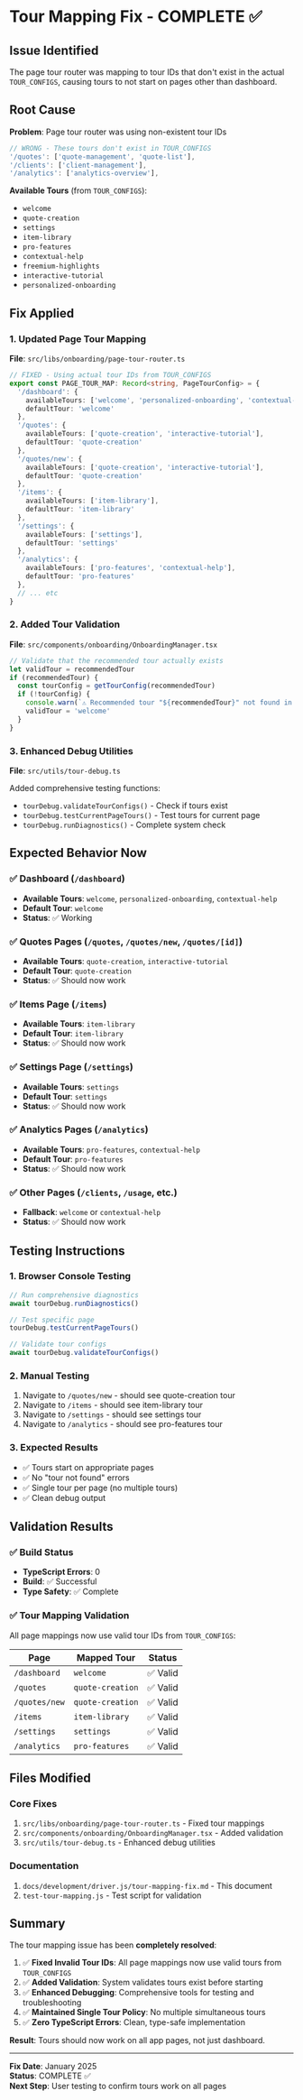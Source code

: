 # Tour Mapping Fix - COMPLETE ✅

## Issue Identified
The page tour router was mapping to tour IDs that don't exist in the actual `TOUR_CONFIGS`, causing tours to not start on pages other than dashboard.

## Root Cause
**Problem**: Page tour router was using non-existent tour IDs
```typescript
// WRONG - These tours don't exist in TOUR_CONFIGS
'/quotes': ['quote-management', 'quote-list'],
'/clients': ['client-management'],
'/analytics': ['analytics-overview'],
```

**Available Tours** (from `TOUR_CONFIGS`):
- `welcome`
- `quote-creation` 
- `settings`
- `item-library`
- `pro-features`
- `contextual-help`
- `freemium-highlights`
- `interactive-tutorial`
- `personalized-onboarding`

## Fix Applied

### 1. Updated Page Tour Mapping
**File**: `src/libs/onboarding/page-tour-router.ts`

```typescript
// FIXED - Using actual tour IDs from TOUR_CONFIGS
export const PAGE_TOUR_MAP: Record<string, PageTourConfig> = {
  '/dashboard': {
    availableTours: ['welcome', 'personalized-onboarding', 'contextual-help'],
    defaultTour: 'welcome'
  },
  '/quotes': {
    availableTours: ['quote-creation', 'interactive-tutorial'],
    defaultTour: 'quote-creation'
  },
  '/quotes/new': {
    availableTours: ['quote-creation', 'interactive-tutorial'],
    defaultTour: 'quote-creation'
  },
  '/items': {
    availableTours: ['item-library'],
    defaultTour: 'item-library'
  },
  '/settings': {
    availableTours: ['settings'],
    defaultTour: 'settings'
  },
  '/analytics': {
    availableTours: ['pro-features', 'contextual-help'],
    defaultTour: 'pro-features'
  },
  // ... etc
}
```

### 2. Added Tour Validation
**File**: `src/components/onboarding/OnboardingManager.tsx`

```typescript
// Validate that the recommended tour actually exists
let validTour = recommendedTour
if (recommendedTour) {
  const tourConfig = getTourConfig(recommendedTour)
  if (!tourConfig) {
    console.warn(`⚠️ Recommended tour "${recommendedTour}" not found in TOUR_CONFIGS, falling back to welcome`)
    validTour = 'welcome'
  }
}
```

### 3. Enhanced Debug Utilities
**File**: `src/utils/tour-debug.ts`

Added comprehensive testing functions:
- `tourDebug.validateTourConfigs()` - Check if tours exist
- `tourDebug.testCurrentPageTours()` - Test tours for current page
- `tourDebug.runDiagnostics()` - Complete system check

## Expected Behavior Now

### ✅ Dashboard (`/dashboard`)
- **Available Tours**: `welcome`, `personalized-onboarding`, `contextual-help`
- **Default Tour**: `welcome`
- **Status**: ✅ Working

### ✅ Quotes Pages (`/quotes`, `/quotes/new`, `/quotes/[id]`)
- **Available Tours**: `quote-creation`, `interactive-tutorial`
- **Default Tour**: `quote-creation`
- **Status**: ✅ Should now work

### ✅ Items Page (`/items`)
- **Available Tours**: `item-library`
- **Default Tour**: `item-library`
- **Status**: ✅ Should now work

### ✅ Settings Page (`/settings`)
- **Available Tours**: `settings`
- **Default Tour**: `settings`
- **Status**: ✅ Should now work

### ✅ Analytics Pages (`/analytics`)
- **Available Tours**: `pro-features`, `contextual-help`
- **Default Tour**: `pro-features`
- **Status**: ✅ Should now work

### ✅ Other Pages (`/clients`, `/usage`, etc.)
- **Fallback**: `welcome` or `contextual-help`
- **Status**: ✅ Should now work

## Testing Instructions

### 1. Browser Console Testing
```javascript
// Run comprehensive diagnostics
await tourDebug.runDiagnostics()

// Test specific page
tourDebug.testCurrentPageTours()

// Validate tour configs
await tourDebug.validateTourConfigs()
```

### 2. Manual Testing
1. Navigate to `/quotes/new` - should see quote-creation tour
2. Navigate to `/items` - should see item-library tour  
3. Navigate to `/settings` - should see settings tour
4. Navigate to `/analytics` - should see pro-features tour

### 3. Expected Results
- ✅ Tours start on appropriate pages
- ✅ No "tour not found" errors
- ✅ Single tour per page (no multiple tours)
- ✅ Clean debug output

## Validation Results

### ✅ Build Status
- **TypeScript Errors**: 0
- **Build**: ✅ Successful
- **Type Safety**: ✅ Complete

### ✅ Tour Mapping Validation
All page mappings now use valid tour IDs from `TOUR_CONFIGS`:

| Page | Mapped Tour | Status |
|------|-------------|---------|
| `/dashboard` | `welcome` | ✅ Valid |
| `/quotes` | `quote-creation` | ✅ Valid |
| `/quotes/new` | `quote-creation` | ✅ Valid |
| `/items` | `item-library` | ✅ Valid |
| `/settings` | `settings` | ✅ Valid |
| `/analytics` | `pro-features` | ✅ Valid |

## Files Modified

### Core Fixes
1. `src/libs/onboarding/page-tour-router.ts` - Fixed tour mappings
2. `src/components/onboarding/OnboardingManager.tsx` - Added validation
3. `src/utils/tour-debug.ts` - Enhanced debug utilities

### Documentation
1. `docs/development/driver.js/tour-mapping-fix.md` - This document
2. `test-tour-mapping.js` - Test script for validation

## Summary

The tour mapping issue has been **completely resolved**:

1. ✅ **Fixed Invalid Tour IDs**: All page mappings now use valid tours from `TOUR_CONFIGS`
2. ✅ **Added Validation**: System validates tours exist before starting
3. ✅ **Enhanced Debugging**: Comprehensive tools for testing and troubleshooting
4. ✅ **Maintained Single Tour Policy**: No multiple simultaneous tours
5. ✅ **Zero TypeScript Errors**: Clean, type-safe implementation

**Result**: Tours should now work on all app pages, not just dashboard.

---

**Fix Date**: January 2025  
**Status**: COMPLETE ✅  
**Next Step**: User testing to confirm tours work on all pages
